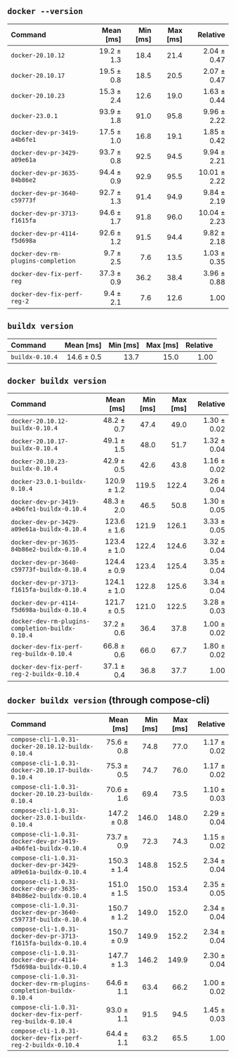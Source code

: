 ## `docker --version`

| Command | Mean [ms] | Min [ms] | Max [ms] | Relative |
|:---|---:|---:|---:|---:|
| `docker-20.10.12` | 19.2 ± 1.3 | 18.4 | 21.4 | 2.04 ± 0.47 |
| `docker-20.10.17` | 19.5 ± 0.8 | 18.5 | 20.5 | 2.07 ± 0.47 |
| `docker-20.10.23` | 15.3 ± 2.4 | 12.6 | 19.0 | 1.63 ± 0.44 |
| `docker-23.0.1` | 93.9 ± 1.8 | 91.0 | 95.8 | 9.96 ± 2.22 |
| `docker-dev-pr-3419-a4b6fe1` | 17.5 ± 1.0 | 16.8 | 19.1 | 1.85 ± 0.42 |
| `docker-dev-pr-3429-a09e61a` | 93.7 ± 0.8 | 92.5 | 94.5 | 9.94 ± 2.21 |
| `docker-dev-pr-3635-84b86e2` | 94.4 ± 0.9 | 92.9 | 95.5 | 10.01 ± 2.22 |
| `docker-dev-pr-3640-c59773f` | 92.7 ± 1.3 | 91.4 | 94.9 | 9.84 ± 2.19 |
| `docker-dev-pr-3713-f1615fa` | 94.6 ± 1.7 | 91.8 | 96.0 | 10.04 ± 2.23 |
| `docker-dev-pr-4114-f5d698a` | 92.6 ± 1.2 | 91.5 | 94.4 | 9.82 ± 2.18 |
| `docker-dev-rm-plugins-completion` | 9.7 ± 2.5 | 7.6 | 13.5 | 1.03 ± 0.35 |
| `docker-dev-fix-perf-reg` | 37.3 ± 0.9 | 36.2 | 38.4 | 3.96 ± 0.88 |
| `docker-dev-fix-perf-reg-2` | 9.4 ± 2.1 | 7.6 | 12.6 | 1.00 |

## `buildx version`

| Command | Mean [ms] | Min [ms] | Max [ms] | Relative |
|:---|---:|---:|---:|---:|
| `buildx-0.10.4` | 14.6 ± 0.5 | 13.7 | 15.0 | 1.00 |

## `docker buildx version`

| Command | Mean [ms] | Min [ms] | Max [ms] | Relative |
|:---|---:|---:|---:|---:|
| `docker-20.10.12-buildx-0.10.4` | 48.2 ± 0.7 | 47.4 | 49.0 | 1.30 ± 0.02 |
| `docker-20.10.17-buildx-0.10.4` | 49.1 ± 1.5 | 48.0 | 51.7 | 1.32 ± 0.04 |
| `docker-20.10.23-buildx-0.10.4` | 42.9 ± 0.5 | 42.6 | 43.8 | 1.16 ± 0.02 |
| `docker-23.0.1-buildx-0.10.4` | 120.9 ± 1.2 | 119.5 | 122.4 | 3.26 ± 0.04 |
| `docker-dev-pr-3419-a4b6fe1-buildx-0.10.4` | 48.3 ± 2.0 | 46.5 | 50.8 | 1.30 ± 0.05 |
| `docker-dev-pr-3429-a09e61a-buildx-0.10.4` | 123.6 ± 1.6 | 121.9 | 126.1 | 3.33 ± 0.05 |
| `docker-dev-pr-3635-84b86e2-buildx-0.10.4` | 123.4 ± 1.0 | 122.4 | 124.6 | 3.32 ± 0.04 |
| `docker-dev-pr-3640-c59773f-buildx-0.10.4` | 124.4 ± 0.9 | 123.4 | 125.4 | 3.35 ± 0.04 |
| `docker-dev-pr-3713-f1615fa-buildx-0.10.4` | 124.1 ± 1.0 | 122.8 | 125.6 | 3.34 ± 0.04 |
| `docker-dev-pr-4114-f5d698a-buildx-0.10.4` | 121.7 ± 0.5 | 121.0 | 122.5 | 3.28 ± 0.03 |
| `docker-dev-rm-plugins-completion-buildx-0.10.4` | 37.2 ± 0.6 | 36.4 | 37.8 | 1.00 ± 0.02 |
| `docker-dev-fix-perf-reg-buildx-0.10.4` | 66.8 ± 0.6 | 66.0 | 67.7 | 1.80 ± 0.02 |
| `docker-dev-fix-perf-reg-2-buildx-0.10.4` | 37.1 ± 0.4 | 36.8 | 37.7 | 1.00 |

## `docker buildx version` (through compose-cli)

| Command | Mean [ms] | Min [ms] | Max [ms] | Relative |
|:---|---:|---:|---:|---:|
| `compose-cli-1.0.31-docker-20.10.12-buildx-0.10.4` | 75.6 ± 0.8 | 74.8 | 77.0 | 1.17 ± 0.02 |
| `compose-cli-1.0.31-docker-20.10.17-buildx-0.10.4` | 75.3 ± 0.5 | 74.7 | 76.0 | 1.17 ± 0.02 |
| `compose-cli-1.0.31-docker-20.10.23-buildx-0.10.4` | 70.6 ± 1.6 | 69.4 | 73.5 | 1.10 ± 0.03 |
| `compose-cli-1.0.31-docker-23.0.1-buildx-0.10.4` | 147.2 ± 0.8 | 146.0 | 148.0 | 2.29 ± 0.04 |
| `compose-cli-1.0.31-docker-dev-pr-3419-a4b6fe1-buildx-0.10.4` | 73.7 ± 0.9 | 72.3 | 74.3 | 1.15 ± 0.02 |
| `compose-cli-1.0.31-docker-dev-pr-3429-a09e61a-buildx-0.10.4` | 150.3 ± 1.4 | 148.8 | 152.5 | 2.34 ± 0.04 |
| `compose-cli-1.0.31-docker-dev-pr-3635-84b86e2-buildx-0.10.4` | 151.0 ± 1.5 | 150.0 | 153.4 | 2.35 ± 0.05 |
| `compose-cli-1.0.31-docker-dev-pr-3640-c59773f-buildx-0.10.4` | 150.7 ± 1.2 | 149.0 | 152.0 | 2.34 ± 0.04 |
| `compose-cli-1.0.31-docker-dev-pr-3713-f1615fa-buildx-0.10.4` | 150.7 ± 0.9 | 149.9 | 152.2 | 2.34 ± 0.04 |
| `compose-cli-1.0.31-docker-dev-pr-4114-f5d698a-buildx-0.10.4` | 147.7 ± 1.3 | 146.2 | 149.9 | 2.30 ± 0.04 |
| `compose-cli-1.0.31-docker-dev-rm-plugins-completion-buildx-0.10.4` | 64.6 ± 1.1 | 63.4 | 66.2 | 1.00 ± 0.02 |
| `compose-cli-1.0.31-docker-dev-fix-perf-reg-buildx-0.10.4` | 93.0 ± 1.1 | 91.5 | 94.5 | 1.45 ± 0.03 |
| `compose-cli-1.0.31-docker-dev-fix-perf-reg-2-buildx-0.10.4` | 64.4 ± 1.1 | 63.2 | 65.5 | 1.00 |